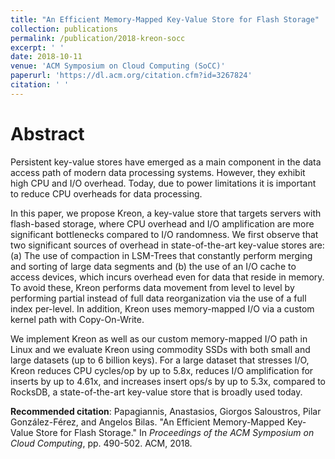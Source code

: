 ```yaml
---
title: "An Efficient Memory-Mapped Key-Value Store for Flash Storage"
collection: publications
permalink: /publication/2018-kreon-socc
excerpt: ' '
date: 2018-10-11
venue: 'ACM Symposium on Cloud Computing (SoCC)'
paperurl: 'https://dl.acm.org/citation.cfm?id=3267824'
citation: ' '
---
```

Abstract
====
Persistent key-value stores have emerged as a main component in the data access path of modern data processing systems. However, they exhibit high CPU and I/O overhead. Today, due to power limitations it is important to reduce CPU overheads for data processing.

In this paper, we propose Kreon, a key-value store that targets servers with flash-based storage, where CPU overhead and I/O amplification are more significant bottlenecks compared to I/O randomness. We first observe that two significant sources of overhead in state-of-the-art key-value stores are: (a) The use of compaction in LSM-Trees that constantly perform merging and sorting of large data segments and (b) the use of an I/O cache to access devices, which incurs overhead even for data that reside in memory. To avoid these, Kreon performs data movement from level to level by performing partial instead of full data reorganization via the use of a full index per-level. In addition, Kreon uses memory-mapped I/O via a custom kernel path with Copy-On-Write.

We implement Kreon as well as our custom memory-mapped I/O path in Linux and we evaluate Kreon using commodity SSDs with both small and large datasets (up to 6 billion keys). For a large dataset that stresses I/O, Kreon reduces CPU cycles/op by up to 5.8x, reduces I/O amplification for inserts by up to 4.61x, and increases insert ops/s by up to 5.3x, compared to RocksDB, a state-of-the-art key-value store that is broadly used today.

**Recommended citation**: Papagiannis, Anastasios, Giorgos Saloustros, Pilar González-Férez, and Angelos Bilas. "An Efficient Memory-Mapped Key-Value Store for Flash Storage." In <i>Proceedings of the ACM Symposium on Cloud Computing</i>, pp. 490-502. ACM, 2018.
